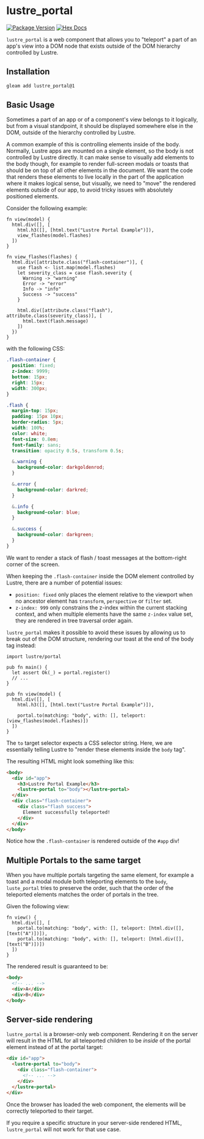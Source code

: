 # lustre_portal

[![Package Version](https://img.shields.io/hexpm/v/lustre_portal)](https://hex.pm/packages/lustre_portal)
[![Hex Docs](https://img.shields.io/badge/hex-docs-ffaff3)](https://hexdocs.pm/lustre_portal/)

`lustre_portal` is a web component that allows you to "teleport" a part of an
app's view into a DOM node that exists outside of the DOM hierarchy controlled
by Lustre.

## Installation

```sh
gleam add lustre_portal@1
```

## Basic Usage

Sometimes a part of an app or of a component's view belongs to it logically, but
from a visual standpoint, it should be displayed somewhere else in the DOM,
outside of the hierarchy controlled by Lustre.

A common example of this is controlling elements inside of the body. Normally,
Lustre apps are mounted on a single element, so the body is not controlled by
Lustre directly. It can make sense to visually add elements to the body though,
for example to render full-screen modals or toasts that should be on top of all
other elements in the document. We want the code that renders these elements to
live locally in the part of the application where it makes logical sense, but
visually, we need to "move" the rendered elements outside of our app, to avoid
tricky issues with absolutely positioned elements.

Consider the following example:

```gleam
fn view(model) {
  html.div([], [
    html.h3([], [html.text("Lustre Portal Example")]),
    view_flashes(model.flashes)
  ])
}

fn view_flashes(flashes) {
  html.div([attribute.class("flash-container")], {
    use flash <- list.map(model.flashes)
    let severity_class = case flash.severity {
      Warning -> "warning"
      Error -> "error"
      Info -> "info"
      Success -> "success"
    }
    
    html.div([attribute.class("flash"), attribute.class(severity_class)], [
      html.text(flash.message)
    ])
  })
}
```

with the following CSS:

```css
.flash-container {
  position: fixed;
  z-index: 9999;
  bottom: 15px;
  right: 15px;
  width: 300px;
}

.flash {
  margin-top: 15px;
  padding: 15px 10px;
  border-radius: 5px;
  width: 100%;
  color: white;
  font-size: 0.8em;
  font-family: sans;
  transition: opacity 0.5s, transform 0.5s;

  &.warning {
    background-color: darkgoldenrod;
  }

  &.error {
    background-color: darkred;
  }

  &.info {
    background-color: blue;
  }

  &.success {
    background-color: darkgreen;
  }
}
```

We want to render a stack of flash / toast messages at the bottom-right corner
of the screen.

When keeping the `.flash-container` inside the DOM element controlled by Lustre,
there are a number of potential issues:

- `position: fixed` only places the element relative to the viewport when no
  ancestor element has `transform`, `perspective` or `filter` set.
- `z-index: 999` only constrains the z-index within the current stacking context,
  and when multiple elements have the same `z-index` value set, they are rendered
  in tree traversal order again.

`lustre_portal` makes it possible to avoid these issues by allowing us to break
out of the DOM structure, rendering our toast at the end of the body tag instead:

```gleam
import lustre/portal

pub fn main() {
  let assert Ok(_) = portal.register()
  // ...
}

pub fn view(model) {
  html.div([], [
    html.h3([], [html.text("Lustre Portal Example")]),

    portal.to(matching: "body", with: [], teleport: [view_flashes(model.flashes)])
  ])
}
```

The `to` target selector expects a CSS selector string. Here, we are essentially
telling Lustre to "render these elements inside the `body` tag".

The resulting HTML might look something like this:

```html
<body>
  <div id="app">
    <h3>Lustre Portal Example</h3>
    <lustre-portal to="body"></lustre-portal>
  </div>
  <div class="flash-container">
    <div class="flash success">
      Element successfully teleported!
    </div>
  </div>
</body>
```

Notice how the `.flash-container` is rendered outside of the `#app` div!

## Multiple Portals to the same target

When you have multiple portals targeting the same element, for example a toast
and a modal module both teleporting elements to the `body`, `luste_portal` tries
to preserve the order, such that the order of the teleported elements matches
the order of portals in the tree.

Given the following view:

```gleam
fn view() {
  html.div([], [
    portal.to(matching: "body", with: [], teleport: [html.div([], [text("A")])]),
    portal.to(matching: "body", with: [], teleport: [html.div([], [text("B")])])
  ])
}
```

The rendered result is guaranteed to be:

```html
<body>
  <!-- ... -->
  <div>A</div>
  <div>B</div>
</body>
```

## Server-side rendering

`lustre_portal` is a browser-only web component. Rendering it on the server
will result in the HTML for all teleported children to be _inside_ of the portal
element instead of at the portal target:

```html
<div id="app">
  <lustre-portal to="body">
    <div class="flash-container">
      <!-- ... -->
    </div>
  </lustre-portal>
</div>
```

Once the browser has loaded the web component, the elements will be correctly
teleported to their target.

If you require a specific structure in your server-side rendered HTML,
`lustre_portal` will not work for that use case.

